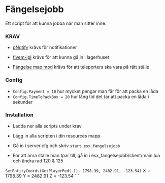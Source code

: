 # Fängelsejobb
Ett script för att kunna jobba när man sitter inne.

### KRAV

 - [pNotify](https://github.com/Nick78111/pNotify) krävs för notifikationer
 
 - [fivem-ipl](https://github.com/ESX-PUBLIC/fivem-ipl) krävs för att kunna gå in i lagerhuset
 
 - [Fängelse map mod](https://www.gta5-mods.com/maps/jail-stuart688) krävs för att teleporters ska vara på rätt ställe

### Config

 - ```Config.Payment = 10``` hur mycket pengar man får för att packa en låda
 - ```Config.TimeToPackBox = 20``` hur lång tid det tar att packa en låda i sekunder

### Installation

 - Ladda ner alla scripts under krav
 
 - Lägg in alla scripten i din resources mapp
 
 - Gå in i server.cfg och skriv ``` start esx_fangelsejobb ```
 
 - För att änra ställe man tpar till, gå in i esx_fangelsejobb/client/main.lua och ändra rad 120 & 125 
 
 ``` SetEntityCoords(GetPlayerPed(-1), 1798.39, 2482.91, -123.54) ``` X = 1798.39 Y = 2482.91 Z = -123.54 ```
